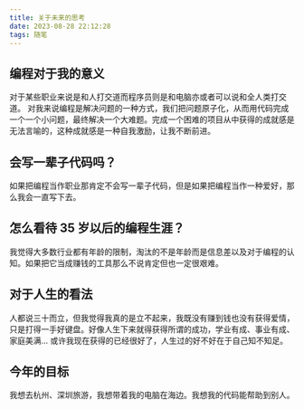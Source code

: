 ```yaml
---
title: 关于未来的思考
date: 2023-08-28 22:12:28
tags: 随笔
---
```


## 编程对于我的意义

对于某些职业来说是和人打交道而程序员则是和电脑亦或者可以说和全人类打交道。
对我来说编程是解决问题的一种方式，我们把问题原子化，从而用代码完成一个一个小问题，最终解决一个大难题。完成一个困难的项目从中获得的成就感是无法言喻的，这种成就感是一种自我激励，让我不断前进。

## 会写一辈子代码吗？

如果把编程当作职业那肯定不会写一辈子代码，但是如果把编程当作一种爱好，那么我会一直写下去。

## 怎么看待 35 岁以后的编程生涯？

我觉得大多数行业都有年龄的限制，淘汰的不是年龄而是信息差以及对于编程的认知。如果把它当成赚钱的工具那么不说肯定但也一定很艰难。

## 对于人生的看法

人都说三十而立，但我觉得我真的是立不起来，我既没有赚到钱也没有获得爱情，只是打得一手好键盘。好像人生下来就得获得所谓的成功，学业有成、事业有成、家庭美满...
或许我现在获得的已经很好了，人生过的好不好在于自己知不知足。

## 今年的目标

我想去杭州、深圳旅游，我想带着我的电脑在海边。我想我的代码能帮助到别人。
